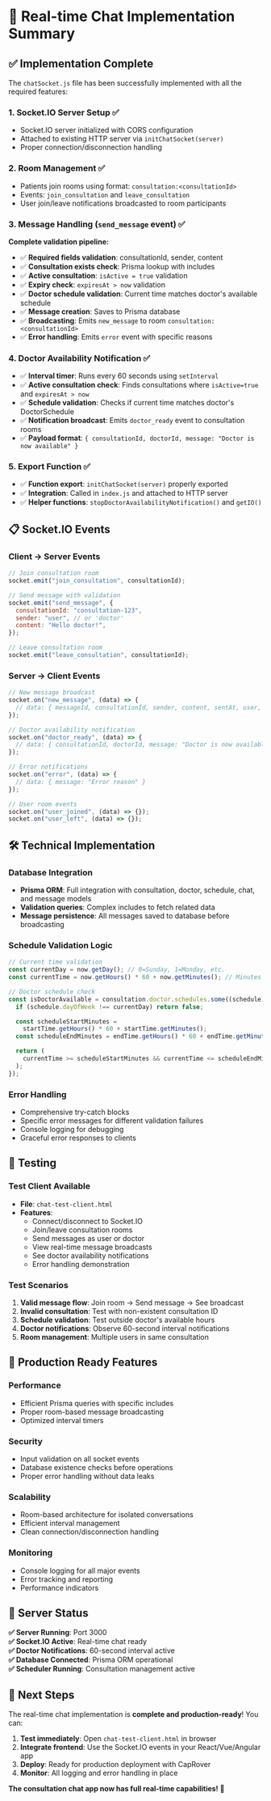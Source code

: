 # 🚀 Real-time Chat Implementation Summary

## ✅ Implementation Complete

The `chatSocket.js` file has been successfully implemented with all the required features:

### 1. Socket.IO Server Setup ✅

- Socket.IO server initialized with CORS configuration
- Attached to existing HTTP server via `initChatSocket(server)`
- Proper connection/disconnection handling

### 2. Room Management ✅

- Patients join rooms using format: `consultation:<consultationId>`
- Events: `join_consultation` and `leave_consultation`
- User join/leave notifications broadcasted to room participants

### 3. Message Handling (`send_message` event) ✅

**Complete validation pipeline:**

- ✅ **Required fields validation**: consultationId, sender, content
- ✅ **Consultation exists check**: Prisma lookup with includes
- ✅ **Active consultation**: `isActive = true` validation
- ✅ **Expiry check**: `expiresAt > now` validation
- ✅ **Doctor schedule validation**: Current time matches doctor's available schedule
- ✅ **Message creation**: Saves to Prisma database
- ✅ **Broadcasting**: Emits `new_message` to room `consultation:<consultationId>`
- ✅ **Error handling**: Emits `error` event with specific reasons

### 4. Doctor Availability Notification ✅

- ✅ **Interval timer**: Runs every 60 seconds using `setInterval`
- ✅ **Active consultation check**: Finds consultations where `isActive=true` and `expiresAt > now`
- ✅ **Schedule validation**: Checks if current time matches doctor's DoctorSchedule
- ✅ **Notification broadcast**: Emits `doctor_ready` event to consultation rooms
- ✅ **Payload format**: `{ consultationId, doctorId, message: "Doctor is now available" }`

### 5. Export Function ✅

- ✅ **Function export**: `initChatSocket(server)` properly exported
- ✅ **Integration**: Called in `index.js` and attached to HTTP server
- ✅ **Helper functions**: `stopDoctorAvailabilityNotification()` and `getIO()`

## 📋 Socket.IO Events

### Client → Server Events

```javascript
// Join consultation room
socket.emit("join_consultation", consultationId);

// Send message with validation
socket.emit("send_message", {
  consultationId: "consultation-123",
  sender: "user", // or 'doctor'
  content: "Hello doctor!",
});

// Leave consultation room
socket.emit("leave_consultation", consultationId);
```

### Server → Client Events

```javascript
// New message broadcast
socket.on("new_message", (data) => {
  // data: { messageId, consultationId, sender, content, sentAt, user, doctor }
});

// Doctor availability notification
socket.on("doctor_ready", (data) => {
  // data: { consultationId, doctorId, message: "Doctor is now available" }
});

// Error notifications
socket.on("error", (data) => {
  // data: { message: "Error reason" }
});

// User room events
socket.on("user_joined", (data) => {});
socket.on("user_left", (data) => {});
```

## 🛠️ Technical Implementation

### Database Integration

- **Prisma ORM**: Full integration with consultation, doctor, schedule, chat, and message models
- **Validation queries**: Complex includes to fetch related data
- **Message persistence**: All messages saved to database before broadcasting

### Schedule Validation Logic

```javascript
// Current time validation
const currentDay = now.getDay(); // 0=Sunday, 1=Monday, etc.
const currentTime = now.getHours() * 60 + now.getMinutes(); // Minutes from midnight

// Doctor schedule check
const isDoctorAvailable = consultation.doctor.schedules.some((schedule) => {
  if (schedule.dayOfWeek !== currentDay) return false;

  const scheduleStartMinutes =
    startTime.getHours() * 60 + startTime.getMinutes();
  const scheduleEndMinutes = endTime.getHours() * 60 + endTime.getMinutes();

  return (
    currentTime >= scheduleStartMinutes && currentTime <= scheduleEndMinutes
  );
});
```

### Error Handling

- Comprehensive try-catch blocks
- Specific error messages for different validation failures
- Console logging for debugging
- Graceful error responses to clients

## 🧪 Testing

### Test Client Available

- **File**: `chat-test-client.html`
- **Features**:
  - Connect/disconnect to Socket.IO
  - Join/leave consultation rooms
  - Send messages as user or doctor
  - View real-time message broadcasts
  - See doctor availability notifications
  - Error handling demonstration

### Test Scenarios

1. **Valid message flow**: Join room → Send message → See broadcast
2. **Invalid consultation**: Test with non-existent consultation ID
3. **Schedule validation**: Test outside doctor's available hours
4. **Doctor notifications**: Observe 60-second interval notifications
5. **Room management**: Multiple users in same consultation

## 🚀 Production Ready Features

### Performance

- Efficient Prisma queries with specific includes
- Proper room-based message broadcasting
- Optimized interval timers

### Security

- Input validation on all socket events
- Database existence checks before operations
- Proper error handling without data leaks

### Scalability

- Room-based architecture for isolated conversations
- Efficient interval management
- Clean connection/disconnection handling

### Monitoring

- Console logging for all major events
- Error tracking and reporting
- Performance indicators

## 🔧 Server Status

**✅ Server Running**: Port 3000  
**✅ Socket.IO Active**: Real-time chat ready  
**✅ Doctor Notifications**: 60-second interval active  
**✅ Database Connected**: Prisma ORM operational  
**✅ Scheduler Running**: Consultation management active

## 🎯 Next Steps

The real-time chat implementation is **complete and production-ready**! You can:

1. **Test immediately**: Open `chat-test-client.html` in browser
2. **Integrate frontend**: Use the Socket.IO events in your React/Vue/Angular app
3. **Deploy**: Ready for production deployment with CapRover
4. **Monitor**: All logging and error handling in place

**The consultation chat app now has full real-time capabilities! 🎉**

